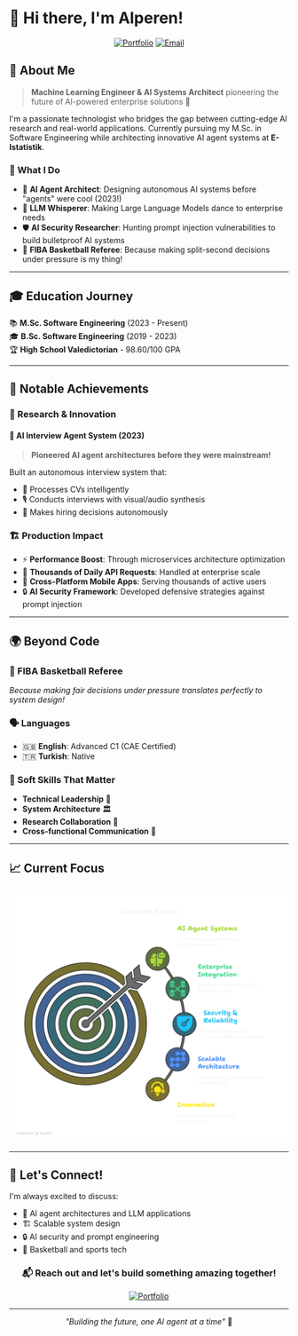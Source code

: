 # 👋 Hi there, I'm Alperen!

<div align="center">
  
  [![Portfolio](https://img.shields.io/badge/Portfolio-alperenkocyigit-0A0E27?style=for-the-badge&logo=google-chrome&logoColor=white)](https://www.alperenkocyigit.github.io)
  [![Email](https://img.shields.io/badge/Email-alperenkocyigit-EA4335?style=for-the-badge&logo=gmail&logoColor=white)](mailto:muh.alperenkocyigit@gmail.com)
  
</div>

## 🚀 About Me

> **Machine Learning Engineer & AI Systems Architect** pioneering the future of AI-powered enterprise solutions 🤖

I'm a passionate technologist who bridges the gap between cutting-edge AI research and real-world applications. Currently pursuing my M.Sc. in Software Engineering while architecting innovative AI agent systems at **E-Istatistik**.

### 🎯 What I Do

- 🤖 **AI Agent Architect**: Designing autonomous AI systems before "agents" were cool (2023!)
- 🧠 **LLM Whisperer**: Making Large Language Models dance to enterprise needs
- 🛡️ **AI Security Researcher**: Hunting prompt injection vulnerabilities to build bulletproof AI systems
- 🏀 **FIBA Basketball Referee**: Because making split-second decisions under pressure is my thing!


---

## 🎓 Education Journey

📚 **M.Sc. Software Engineering** (2023 - Present)  
🎓 **B.Sc. Software Engineering** (2019 - 2023)  
🏆 **High School Valedictorian** - 98.60/100 GPA  

---

## 🌟 Notable Achievements

### 🔬 Research & Innovation

#### 🤖 AI Interview Agent System (2023)
> **Pioneered AI agent architectures before they were mainstream!**

Built an autonomous interview system that:
- 📄 Processes CVs intelligently
- 🎙️ Conducts interviews with visual/audio synthesis
- 🧠 Makes hiring decisions autonomously

### 🏗️ Production Impact

- ⚡ **Performance Boost**: Through microservices architecture optimization
- 🚀 **Thousands of Daily API Requests**: Handled at enterprise scale
- 📱 **Cross-Platform Mobile Apps**: Serving thousands of active users
- 🔒 **AI Security Framework**: Developed defensive strategies against prompt injection

---

## 🌍 Beyond Code

### 🏀 FIBA Basketball Referee
*Because making fair decisions under pressure translates perfectly to system design!*

### 🗣️ Languages
- 🇬🇧 **English**: Advanced C1 (CAE Certified)
- 🇹🇷 **Turkish**: Native

### 🎯 Soft Skills That Matter
- **Technical Leadership** 👥
- **System Architecture** 🏛️
- **Research Collaboration** 🔬
- **Cross-functional Communication** 💬

---

## 📈 Current Focus

![Local Image](../assets/img/current-focus.png)

---

## 🤝 Let's Connect!

I'm always excited to discuss:
- 🤖 AI agent architectures and LLM applications
- 🏗️ Scalable system design
- 🔒 AI security and prompt engineering
- 🏀 Basketball and sports tech

<div align="center">
  
  ### 📬 Reach out and let's build something amazing together!
  
  [![Portfolio](https://img.shields.io/badge/Check_My_Work-alperenkocyigit-gradient?style=for-the-badge)](https://github.com/alperenkocyigit)
  
</div>

---

<div align="center">
  
  *"Building the future, one AI agent at a time"* 🚀
  
</div>